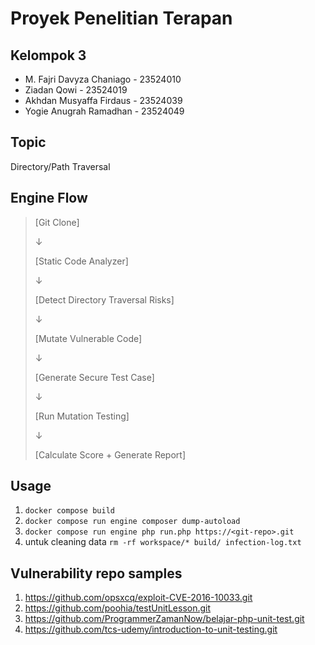 # Proyek Penelitian Terapan

## Kelompok 3
- M. Fajri Davyza Chaniago - 23524010
- Ziadan Qowi - 23524019
- Akhdan Musyaffa Firdaus - 23524039
- Yogie Anugrah Ramadhan - 23524049

## Topic
Directory/Path Traversal

## Engine Flow
> [Git Clone] 
>
>    ↓
>
> [Static Code Analyzer] 
>
>    ↓
>
> [Detect Directory Traversal Risks] 
>
>    ↓
>
> [Mutate Vulnerable Code] 
>
>    ↓
>
> [Generate Secure Test Case] 
>
>    ↓
>
> [Run Mutation Testing]
>
>    ↓
>
> [Calculate Score + Generate Report]

## Usage
1. `docker compose build`
2. `docker compose run engine composer dump-autoload`
3. `docker compose run engine php run.php https://<git-repo>.git`
4. untuk cleaning data `rm -rf workspace/* build/ infection-log.txt`

## Vulnerability repo samples
1. https://github.com/opsxcq/exploit-CVE-2016-10033.git
2. https://github.com/poohia/testUnitLesson.git
3. https://github.com/ProgrammerZamanNow/belajar-php-unit-test.git
4. https://github.com/tcs-udemy/introduction-to-unit-testing.git
